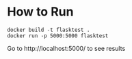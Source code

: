 # How to Run

```
docker build -t flasktest .
docker run -p 5000:5000 flasktest
```

Go to http://localhost:5000/ to see results
